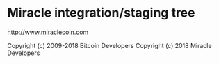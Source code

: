 Miracle integration/staging tree
================================

http://www.miraclecoin.com

Copyright (c) 2009-2018 Bitcoin Developers
Copyright (c) 2018 Miracle Developers

